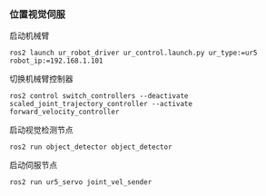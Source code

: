 ### 位置视觉伺服
启动机械臂
```shell
ros2 launch ur_robot_driver ur_control.launch.py ur_type:=ur5 robot_ip:=192.168.1.101
```
切换机械臂控制器
```shell
ros2 control switch_controllers --deactivate scaled_joint_trajectory_controller --activate forward_velocity_controller
```

启动视觉检测节点
```shell
ros2 run object_detector object_detector
```

启动伺服节点
```shell
ros2 run ur5_servo joint_vel_sender
```